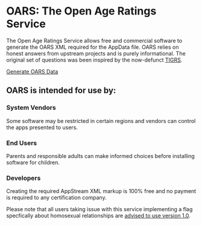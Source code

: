 # OARS: The Open Age Ratings Service
The Open Age Ratings Service allows free and commercial software to generate the OARS XML required for the AppData file. OARS relies on honest answers from upstream projects and is purely informational. The original set of questions was been inspired by the now-defunct [TIGRS](http://web.archive.org/web/20120110101954/http://www.tigrs.org/?page=ratings).

[Generate OARS Data](https://hughsie.github.io/oars/generate.html)

## OARS is intended for use by:

### System Vendors
Some software may be restricted in certain regions and vendors can control the apps presented to users.

### End Users
Parents and responsible adults can make informed choices before installing software for children.

### Developers
Creating the required AppStream XML markup is 100% free and no payment is required to any certification company.

Please note that all users taking issue with this service implementing a flag specfically about homosexual relationships are [advised to use version 1.0](https://github.com/hughsie/oars/issues/41#issuecomment-811967792).
